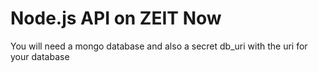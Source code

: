 # Node.js API on ZEIT Now

You will need a mongo database and also a secret db_uri with the uri for your database

